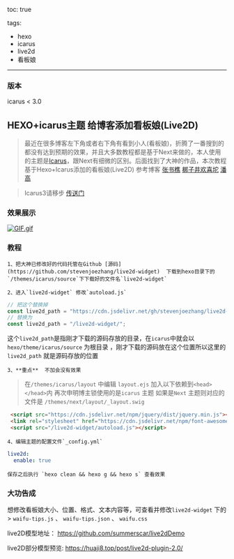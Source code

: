 toc: true

tags: 
  - hexo
  - icarus
  - live2d
  - 看板娘
---

### 版本
icarus < 3.0

## HEXO+icarus主题 给博客添加看板娘(Live2D)

> 最近在很多博客左下角或者右下角有看到小人(看板娘)，折腾了一番搜到的都没有达到预期的效果，并且大多数教程都是基于Next来做的，本人使用的主题是[Icarus](https://github.com/ppoffice/hexo-theme-icarus)，跟Next有细微的区别。后面找到了大神的作品，本次教程基于Hexo+Icarus添加的看板娘(Live2D)  参考博客  [张书樵](https://zhangshuqiao.org/2018-07/%E5%9C%A8%E7%BD%91%E9%A1%B5%E4%B8%AD%E6%B7%BB%E5%8A%A0Live2D%E7%9C%8B%E6%9D%BF%E5%A8%98/)      [梆子井欢喜坨](https://blog.csdn.net/qq_39610915/article/details/90679768)  [潘高](https://www.jianshu.com/p/89440678ee3c)


> Icarus3请移步  [传送门]([https://blog.joecoding.cn/2020-08-03/Hexo+Icarus3+live2d%E7%BB%99%E5%8D%9A%E5%AE%A2%E6%B7%BB%E5%8A%A0%E7%9C%8B%E6%9D%BF%E5%A8%98/](http://localhost:4000/2020-08-03/Hexo+Icarus3+live2d给博客添加看板娘/))

<!--more-->

### 效果展示

[![GIF.gif](https://joe-1253912574.cos.ap-shenzhen-fsi.myqcloud.com/images/GIF%20(1).gif)](https://joe-1253912574.cos.ap-shenzhen-fsi.myqcloud.com/images/GIF%20(1).gif)

### 教程

	1、把大神已修改好的代码托管在Github [源码](https://github.com/stevenjoezhang/live2d-widget)  下载到hexo目录下的`/themes/icarus/source`下下载好的文件名`live2d-widget` 
	
	2、进入`live2d-widget` 修改`autoload.js` 

``` js
// 把这个替换掉
const live2d_path = "https://cdn.jsdelivr.net/gh/stevenjoezhang/live2d-widget/";
// 替换为
const live2d_path = "/live2d-widget/";
```

这个`live2d_path`是指刚才下载的源码存放的目录，在`icarus`中就会以`hexo/theme/icarus/source` 为根目录 ，刚才下载的源码放在这个位置所以这里的`live2d_path` 就是源码存放的位置

	3、**重点**  不加会没有效果

> 在`/themes/icarus/layout` 中编辑 `layout.ejs`  加入以下依赖到`<head></head>`内 再次申明博主锁使用的是`icarus` 主题 如果是`Next` 主题则对应的文件是 `/themes/next/layout/_layout.swig`

``` html
 <script src="https://cdn.jsdelivr.net/npm/jquery/dist/jquery.min.js"></script>
 <link rel="stylesheet" href="https://cdn.jsdelivr.net/npm/font-awesome/css/font-awesome.min.css"/>
 <script src="/live2d-widget/autoload.js"></script>
```

	4、编辑主题的配置文件`_config.yml` 

``` yaml
live2d:
  enable: true
```

	保存之后执行 `hexo clean && hexo g && hexo s` 查看效果

### 大功告成 

想修改看板娘大小、位置、格式、文本内容等，可查看并修改`live2d-widget` 下的 > `waifu-tips.js` 、 `waifu-tips.json`  、 `waifu.css`

live2D模型地址：
https://github.com/summerscar/live2dDemo

live2D部分模型预览:
https://huaji8.top/post/live2d-plugin-2.0/